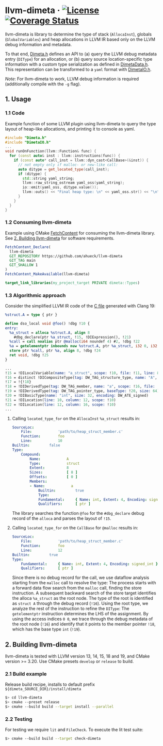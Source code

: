 # llvm-dimeta  &middot; [![License](https://img.shields.io/badge/License-BSD%203--Clause-blue.svg)](https://opensource.org/licenses/BSD-3-Clause) [![Coverage Status](https://coveralls.io/repos/github/ahueck/llvm-dimeta/badge.svg?branch=main)](https://coveralls.io/github/ahueck/llvm-dimeta)

llvm-dimeta is library to determine the type of stack (`AllocaInst`), globals (`GlobalVariables`) and heap allocations in LLVM IR based only on the LLVM debug information and metadata.

To that end, [Dimeta.h](lib/type/Dimeta.h) defines an API to
(a) query the LLVM debug metadata entry (`DIType`) for an allocation, or (b) query source location-specific type information with a custom type serialization as defined in [DimetaData.h](lib/type/DimetaData.h).
This representation can be transformed to a `yaml` format with [DimetaIO.h](lib/type/DimetaIO.h).

*Note*: For llvm-dimeta to work, LLVM debug information is required (additionally compile with the `-g` flag).


## 1. Usage

### 1.1 Code
Example function of some LLVM plugin using llvm-dimeta to query the type layout of heap-like allocations, and printing it to console as yaml.

```cpp
#include "Dimeta.h"
#include "DimetaIO.h"
...
void runOnFunction(llvm::Function& func) {
  for (const auto& inst : llvm::instructions(func)) {
    if (const auto* call_inst = llvm::dyn_cast<CallBase>(&inst)) {
      // not empty only if malloc- or new-like call:
      auto ditype = get_located_type(call_inst);
      if (ditype) {
        std::string yaml_string;
        llvm::raw_string_ostream yaml_oss(yaml_string);
        io::emit(yaml_oss, ditype.value());
        llvm::outs() << "Final heap type: \n" << yaml_oss.str() << "\n";
      }
    }
  }
}
```

### 1.2 Consuming llvm-dimeta
Example using CMake [FetchContent](https://cmake.org/cmake/help/latest/module/FetchContent.html) for consuming the llvm-dimeta library.
See [2. Building llvm-dimeta](#2-building-llvm-dimeta) for software requirements.

```cmake
FetchContent_Declare(
  llvm-dimeta
  GIT_REPOSITORY https://github.com/ahueck/llvm-dimeta
  GIT_TAG main
  GIT_SHALLOW 1
)
FetchContent_MakeAvailable(llvm-dimeta)

target_link_libraries(my_project_target PRIVATE dimeta::Types)
```


### 1.3 Algorithmic approach

Consider the simplified LLVM IR code of the [C file](test/pass/c/heap_struct_member.c) generated with Clang 19:

```llvm
%struct.A = type { ptr }

define dso_local void @foo() !dbg !10 {
entry:
  %a_struct = alloca %struct.A, align 8
    #dbg_declare(ptr %a_struct, !15, !DIExpression(), !21)
  %call = call noalias ptr @malloc(i64 noundef 4) #2, !dbg !22
  %a = getelementptr inbounds nuw %struct.A, ptr %a_struct, i32 0, i32 0, !dbg !23
  store ptr %call, ptr %a, align 8, !dbg !24
  ret void, !dbg !25
}

...
!15 = !DILocalVariable(name: "a_struct", scope: !10, file: !11, line: 8, type: !16)
!16 = distinct !DICompositeType(tag: DW_TAG_structure_type, name: "A", file: !11, line: 3, size: 64, elements: !17)
!17 = !{!18}
!18 = !DIDerivedType(tag: DW_TAG_member, name: "a", scope: !16, file: !11, line: 4, baseType: !19, size: 64)
!19 = !DIDerivedType(tag: DW_TAG_pointer_type, baseType: !20, size: 64)
!20 = !DIBasicType(name: "int", size: 32, encoding: DW_ATE_signed)
!21 = !DILocation(line: 10, column: 12, scope: !10)
!22 = !DILocation(line: 12, column: 16, scope: !10)
...
```

1. Calling `located_type_for` on the `AllocaInst` `%a_struct` results in: 

    ```yaml
    SourceLoc:
        File:            'path/to/heap_struct_member.c'
        Function:        foo
        Line:            10
    Builtin:         false
    Type:
        Compound:
            Name:            A
            Type:            struct
            Extent:          8
            Sizes:           [ 8 ]
            Offsets:         [ 0 ]
            Members:
            - Name:            a
                Builtin:         true
                Type:
                Fundamental:     { Name: int, Extent: 4, Encoding: signed_int }
                Qualifiers:      [ ptr ]
    ```

    The library searches the function `@foo` for the `#dbg_declare` debug record of the `alloca` and parses the layout of `!15`.

2. Calling `located_type_for` on the `CallBase` for `@malloc` results in:

    ```yaml
    SourceLoc:
        File:            'path/to/heap_struct_member.c'
        Function:        foo
        Line:            12
    Builtin:         true
    Type:
        Fundamental:     { Name: int, Extent: 4, Encoding: signed_int }
        Qualifiers:      [ ptr ]
    ```
   
   Since there is no debug record for the call, we use dataflow analysis starting from the `malloc` call to resolve the type:
   The process starts with a forward data flow search from the `malloc` call, finding the store instruction. A subsequent backward search of the store target identifies the alloca `%a_struct` as the root node. The type of the root is identified as `struct A` through the debug record (`!16`). 
   Using the root type, we analyze the rest of the instruction to refine the `DIType`: The `getelementptr` instruction determines the LHS of the assignment. By using the access indices `0 0`, we trace through the debug metadata of the root node (`!16`) and identify that it points to the member pointer `!18`, which has the base type `int` (`!19`).


## 2. Building llvm-dimeta

llvm-dimeta is tested with LLVM version 13, 14, 15, 18 and 19, and CMake version >= 3.20. Use CMake presets `develop` or `release` to build.

### 2.1 Build example

Release build recipe, installs to default prefix
`${dimeta_SOURCE_DIR}/install/dimeta`

```sh
$> cd llvm-dimeta
$> cmake --preset release
$> cmake --build build --target install --parallel
```

### 2.2 Testing
For testing we require `lit` and `FileCheck`.
To execute the lit test suite:

```sh
$> cmake --build build --target check-dimeta
```
